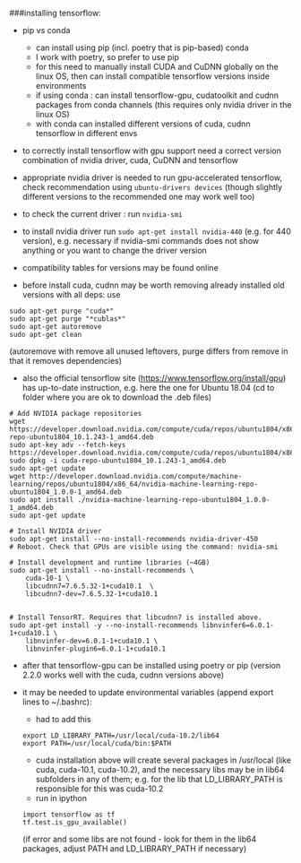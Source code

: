###installing tensorflow:

* pip vs conda
	- can install using pip (incl. poetry that is pip-based) conda
	- I work with poetry, so prefer to use pip
	- for this need to manually install CUDA and CuDNN globally on the linux OS, 
	then can install compatible tensorflow versions inside environments
	- if using conda : can install tensorflow-gpu, cudatoolkit and cudnn packages from conda 
	channels (this requires only nvidia driver in the linux OS)
	- with conda can installed different versions of cuda, cudnn tensorflow in different envs


* to correctly install tensorflow with gpu support need a correct version combination of nvidia driver, 
cuda, CuDNN and tensorflow

* appropriate nvidia driver is needed to run gpu-accelerated tensorflow, check recommendation using 
```ubuntu-drivers devices``` (though slightly different versions to the recommended one may work well too)

* to check the current driver : run ```nvidia-smi```

* to install nvidia driver run ```sudo apt-get install nvidia-440``` (e.g. for 440 version), e.g. necessary 
if nvidia-smi commands does not show anything or you want to change the driver version


* compatibility tables for versions may be found online 

* before install cuda, cudnn may be worth removing already installed old versions with all deps: use
```
sudo apt-get purge "cuda*"
sudo apt-get purge "*cublas*"
sudo apt-get autoremove
sudo apt-get clean
```
(autoremove with remove all unused leftovers, purge differs from remove in that it removes dependencies)



* also the official tensorflow site (https://www.tensorflow.org/install/gpu) has up-to-date instruction, e.g. here the one for Ubuntu 18.04
(cd to folder where you are ok to download the .deb files)
```
# Add NVIDIA package repositories
wget https://developer.download.nvidia.com/compute/cuda/repos/ubuntu1804/x86_64/cuda-repo-ubuntu1804_10.1.243-1_amd64.deb
sudo apt-key adv --fetch-keys https://developer.download.nvidia.com/compute/cuda/repos/ubuntu1804/x86_64/7fa2af80.pub
sudo dpkg -i cuda-repo-ubuntu1804_10.1.243-1_amd64.deb
sudo apt-get update
wget http://developer.download.nvidia.com/compute/machine-learning/repos/ubuntu1804/x86_64/nvidia-machine-learning-repo-ubuntu1804_1.0.0-1_amd64.deb
sudo apt install ./nvidia-machine-learning-repo-ubuntu1804_1.0.0-1_amd64.deb
sudo apt-get update

# Install NVIDIA driver
sudo apt-get install --no-install-recommends nvidia-driver-450
# Reboot. Check that GPUs are visible using the command: nvidia-smi

# Install development and runtime libraries (~4GB)
sudo apt-get install --no-install-recommends \
    cuda-10-1 \
    libcudnn7=7.6.5.32-1+cuda10.1  \
    libcudnn7-dev=7.6.5.32-1+cuda10.1


# Install TensorRT. Requires that libcudnn7 is installed above.
sudo apt-get install -y --no-install-recommends libnvinfer6=6.0.1-1+cuda10.1 \
    libnvinfer-dev=6.0.1-1+cuda10.1 \
    libnvinfer-plugin6=6.0.1-1+cuda10.1
```

* after that tensorflow-gpu can be installed using poetry or pip (version 2.2.0 works well with the cuda, cudnn versions above)

* it may be needed to update environmental variables (append export lines to ~/.bashrc):

	- had to add this 
	```
	export LD_LIBRARY_PATH=/usr/local/cuda-10.2/lib64
	export PATH=/usr/local/cuda/bin:$PATH
	```
	- cuda installation above will create several packages in /usr/local (like cuda, cuda-10.1, cuda-10.2), 
	and the necessary libs may be in lib64 subfolders in any of them;
	e.g. for the lib that LD_LIBRARY_PATH is responsible for this was cuda-10.2
	- run in ipython 
	```
	import tensorflow as tf
	tf.test.is_gpu_available()
	```
	(if error and some libs are not found - look for them in the lib64 packages, adjust PATH and LD_LIBRARY_PATH if 
	necessary)